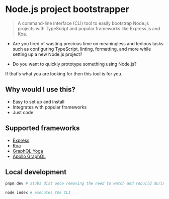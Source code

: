 # Node.js project bootstrapper

> A command-line interface (CLI) tool to easily bootstrap Node.js projects with TypeScript and popular frameworks like Express.js and Koa.

- Are you tired of wasting precious time on meaningless and tedious tasks such as configuring TypeScript, linting, formatting, and more while setting up a new Node.js project?

- Do you want to quickly prototype something using Node.js?

If that's what you are looking for then this tool is for you.

## Why would I use this?

- Easy to set up and install
- Integrates with popular frameworks
- Just code

## Supported frameworks

- [Express](https://github.com/expressjs/express)
- [Koa](https://github.com/koajs/koa)
- [GraphQL Yoga](https://github.com/dotansimha/graphql-yoga)
- [Apollo GraphQL](https://github.com/apollographql/apollo-server)

## Local development

```bash
pnpm dev # stubs dist once removing the need to watch and rebuild during development

node index # executes the CLI
```
